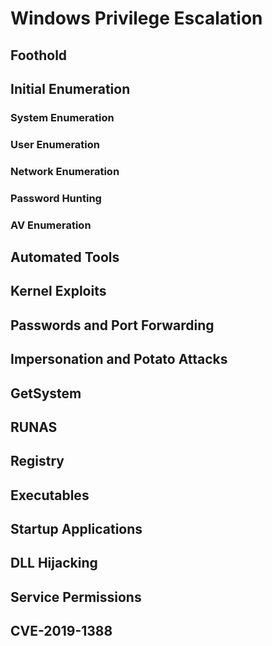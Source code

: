 # Windows Privilege Escalation

## Foothold

## Initial Enumeration
### System Enumeration

### User Enumeration

### Network Enumeration

### Password Hunting

### AV Enumeration

## Automated Tools

## Kernel Exploits

## Passwords and Port Forwarding

## Impersonation and Potato Attacks

## GetSystem

## RUNAS

## Registry

## Executables

## Startup Applications

## DLL Hijacking

## Service Permissions

## CVE-2019-1388
